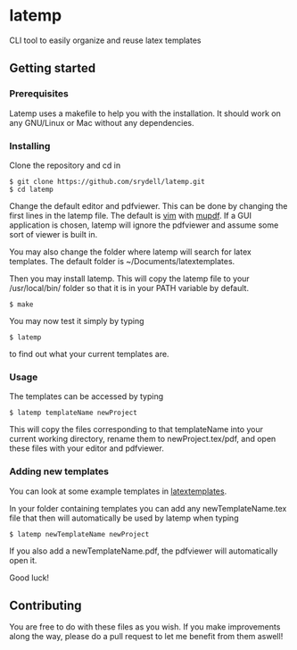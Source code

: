 # latemp

CLI tool to easily organize and reuse latex templates

## Getting started

### Prerequisites

Latemp uses a makefile to help you with the installation. It should work on any GNU/Linux or Mac without any dependencies.

### Installing

Clone the repository and cd in

```
$ git clone https://github.com/srydell/latemp.git
$ cd latemp
```

Change the default editor and pdfviewer. This can be done by changing the first lines in the latemp file. The default is [vim](http://www.vim.org) with [mupdf](https://www.mupdf.com). If a GUI application is chosen, latemp will ignore the pdfviewer and assume some sort of viewer is built in.

You may also change the folder where latemp will search for latex templates. The default folder is ~/Documents/latextemplates.

Then you may install latemp. This will copy the latemp file to your /usr/local/bin/ folder so that it is in your PATH variable by default.

```
$ make
```

You may now test it simply by typing

```
$ latemp
```

to find out what your current templates are.

### Usage

The templates can be accessed by typing

```
$ latemp templateName newProject
```

This will copy the files corresponding to that templateName into your current working directory, rename them to newProject.tex/pdf, and open these files with your editor and pdfviewer.


### Adding new templates

You can look at some example templates in [latextemplates](https://github.com/srydell/latextemplates).

In your folder containing templates you can add any newTemplateName.tex file that then will automatically be used by latemp when typing

```
$ latemp newTemplateName newProject
```

If you also add a newTemplateName.pdf, the pdfviewer will automatically open it.

Good luck!

## Contributing

You are free to do with these files as you wish. If you make improvements along the way, please do a pull request to let me benefit from them aswell!
